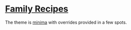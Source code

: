 # [Family Recipes](https://recipes.jackthomas.io)

The theme is [minima](https://github.com/jekyll/minima) with overrides provided in a few spots.
